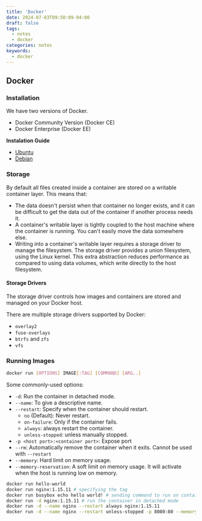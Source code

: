 ```yaml
---
title: 'Docker'
date: 2024-07-03T09:50:09-04:00
draft: false
tags:
  - notes
  - docker
categories: notes
keywords:
  - docker
---
```


## Docker

### Installation

We have two versions of Docker.

- Docker Community Version (Docker CE)
- Docker Enterprise (Docker EE)

**Instalation Guide**

- [Ubuntu](https://docs.docker.com/desktop/install/ubuntu/)
- [Debian](https://docs.docker.com/desktop/install/debian/)

### Storage

By default all files created inside a container are stored on a writable container layer. This means that:

- The data doesn't persist when that container no longer exists, and it can be difficult to get the data out of the container if another process needs it.
- A container's writable layer is tightly coupled to the host machine where the container is running. You can't easily move the data somewhere else.
- Writing into a container's writable layer requires a storage driver to manage the filesystem. The storage driver provides a union filesystem, using the Linux kernel. This extra abstraction reduces performance as compared to using data volumes, which write directly to the host filesystem.

#### Storage Drivers

The storage driver controls how images and containers are stored and managed on your Docker host.

There are multiple storage drivers supported by Docker:

- `overlay2`
- `fuse-overlays`
- `btrfs` and `zfs`
- `vfs`

### Running Images

```bash
docker run [OPTIONS] IMAGE[:TAG] [COMMAND] [ARG..]
```

Some commonly-used options:

- `-d`: Run the container in detached mode.
- `--name`: To give a descriptive name.
- `--restart`: Specify when the container should restart.
  - `no` (Default): Never restart.
  - `on-failure`: Only if the container fails.
  - `always`: always restart the container.
  - `unless-stopped`: unless manually stopped.
- `-p <host port>:<container port>`: Expose port
- `--rm`: Automatically remove the container when it exits. Cannot be used with `--restart`
- `--memory`: Hard limit on memory usage.
- `--memory-reservation`: A soft limit on memory usage. It will activate when the host is running low on memory.

```bash
docker run hello-world
docker run nginx:1.15.11 # specifying the tag
docker run busybox echo hello world! # sending command to run on container
docker run -d nginx:1.15.11 # run the container in detached mode
docker run -d --name nginx --restart always nginx:1.15.11
docker run -d --name nginx --restart unless-stopped -p 8080:80 --memory 500M --memory-reservation 256M nginx:1.15.11
```
